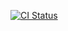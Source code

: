 [![CI Status](https://github.com/ophiryael/span-query/workflows/CI/badge.svg)](https://github.com/ophiryael/span-query/actions?query=workflow%3ACI)

